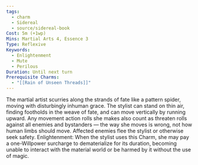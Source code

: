 ```yaml
---
tags:
  - charm
  - Sidereal
  - source/sidereal-book
Cost: 5m (+1wp)
Mins: Martial Arts 4, Essence 3
Type: Reflexive
Keywords:
  - Enlightenment
  - Mute
  - Perilous
Duration: Until next turn
Prerequisite Charms:
  - "[[Rain of Unseen Threads]]"
---
```

The martial artist scurries along the strands of fate like a pattern spider, moving with disturbingly inhuman grace. The stylist can stand on thin air, finding footholds in the weave of fate, and can move vertically by running upward. Any movement action rolls she makes also count as threaten rolls against all enemies and bystanders — the way she moves is wrong, not how human limbs should move. Affected enemies flee the stylist or otherwise seek safety. Enlightenment: When the stylist uses this Charm, she may pay a one-Willpower surcharge to dematerialize for its duration, becoming unable to interact with the material world or be harmed by it without the use of magic.